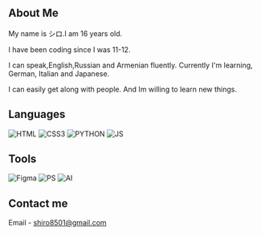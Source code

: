 ## About Me 
<p>My name is シロ.I am 16 years old.</p>
<p>I have been coding since I was 11-12.</p>
<p>I can speak,English,Russian and Armenian fluently. Currently I'm learning, German, Italian and Japanese.</p>
<p>I can easily get along with people. And Im willing to learn new things.</p>

## Languages 
![HTML](https://www.w3.org/html/logo/downloads/HTML5_Logo_256.png)
![CSS3](https://cdn.iconscout.com/icon/free/png-256/css-131-722685.png) 
![PYTHON](https://leeweimin.com/wp-content/uploads/2018/09/icons8-python-1.svg)
![JS](https://iconape.com/wp-content/files/vr/353405/svg/javascript-js-seeklogo.com.svg)
## Tools
![Figma](https://cdn.iconscout.com/icon/free/png-256/figma-1693589-1442630.png)
![PS](https://www.freepnglogos.com/uploads/photoshop-png-logo/photoshop-logo-photoshop-icon-myiconfinder-15.png)
![AI](https://iconarchive.com/download/i98176/dakirby309/simply-styled/Adobe-Illustrator.ico)
## Contact me 
Email - shiro8501@gmail.com 
